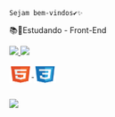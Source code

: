                                                                            Sejam bem-vindos✔✨

📚🎯Estudando - Front-End


<div>
  <a href="https://github.com/Gabrielgaia99">
  <img height="180em" src="https://github-readme-stats.vercel.app/api?username=Gabrielgaia99&show_icons=true&theme=tokyonight&include_all_commits=true&count_private=true"/>
  <img height="180em" src="https://github-readme-stats.vercel.app/api/top-langs/?username=Gabrielgaia99&layout=compact&langs_count=7&theme=tokyonight"/>
</div>
  
<div style="display: inline_block"><br>
  <img align="center" alt="Gabriel-HTML" height="30" width="40" src="https://raw.githubusercontent.com/devicons/devicon/master/icons/html5/html5-original.svg">
  <img align="center" alt="Gabriel-CSS" height="30" width="40" src="https://raw.githubusercontent.com/devicons/devicon/master/icons/css3/css3-original.svg"> 
</div>
  
  ##
  
  
<div> 
  <a href="https://www.instagram.com/gabrielgaia99/" target="_blank"><img src="https://img.shields.io/badge/-Instagram-%23E4405F?style=for-the-badge&logo=instagram&logoColor=white" target="_blank"></a>
 
 
</div>


